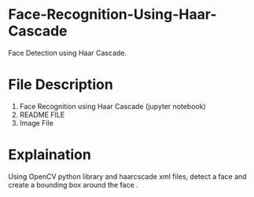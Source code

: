 # Face-Recognition-Using-Haar-Cascade
  Face Detection using Haar Cascade.
 
# File Description
  1. Face Recognition using Haar Cascade (jupyter notebook)
  2. README FILE
  3. Image File
 
 # Explaination 
   Using OpenCV python library and haarcscade xml files, detect a face and create a bounding box around the face .
